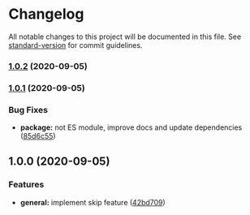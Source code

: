 # Changelog

All notable changes to this project will be documented in this file. See [standard-version](https://github.com/conventional-changelog/standard-version) for commit guidelines.

### [1.0.2](https://github.com/tobua/skip-local-postinstall/compare/v1.0.1...v1.0.2) (2020-09-05)

### [1.0.1](https://github.com/tobua/skip-local-postinstall/compare/v1.0.0...v1.0.1) (2020-09-05)


### Bug Fixes

* **package:** not ES module, improve docs and update dependencies ([85d6c55](https://github.com/tobua/skip-local-postinstall/commit/85d6c552764855e7e890a57c1839a55785df7426))

## 1.0.0 (2020-09-05)


### Features

* **general:** implement skip feature ([42bd709](https://github.com/tobua/skip-local-postinstall/commit/42bd709fa87ab9650ad1c94a6f45d82b0eebb258))
